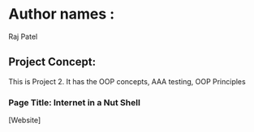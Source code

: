 # Author names :
Raj Patel

## Project Concept:
This is Project 2.
It has the OOP concepts, AAA testing, OOP Principles


### Page Title: Internet in a Nut Shell

[Website]


